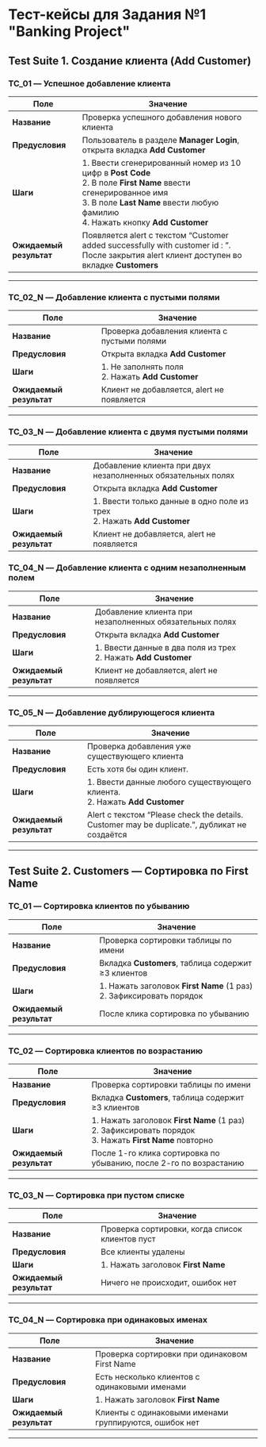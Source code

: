 # Тест-кейсы для Задания №1 "Banking Project"

## Test Suite 1. Создание клиента (Add Customer)

### TC_01 — Успешное добавление клиента
| Поле | Значение |
|------|-----------|
| **Название** | Проверка успешного добавления нового клиента |
| **Предусловия** | Пользователь в разделе **Manager Login**, открыта вкладка **Add Customer** |
| **Шаги** | 1. Ввести сгенерированный номер из 10 цифр в **Post Code**<br>2. В поле **First Name** ввести сгенерированное имя<br>3. В поле  **Last Name** ввести любую фамилию <br>4. Нажать кнопку **Add Customer** |
| **Ожидаемый результат** | Появляется alert с текстом “Customer added successfully with customer id : <ID>”. После закрытия alert клиент доступен во вкладке **Customers** |

---

### TC_02_N — Добавление клиента с пустыми полями
| Поле | Значение |
|------|-----------|
| **Название** | Проверка добавления клиента с пустыми полями |
| **Предусловия** | Открыта вкладка **Add Customer** |
| **Шаги** | 1. Не заполнять поля<br>2. Нажать **Add Customer** |
| **Ожидаемый результат** | Клиент не добавляется, alert не появляется |

---

### TC_03_N — Добавление клиента с двумя пустыми полями
| Поле | Значение |
|------|-----------|
| **Название** | Добавление клиента при двух незаполненных обязательных полях |
| **Предусловия** | Открыта вкладка **Add Customer** |
| **Шаги** | 1. Ввести только данные в одно поле из трех<br>2. Нажать **Add Customer** |
| **Ожидаемый результат** | Клиент не добавляется, alert не появляется |

### TC_04_N — Добавление клиента с одним незаполненным полем
| Поле | Значение |
|------|-----------|
| **Название** | Добавление клиента при незаполненных обязательных полях |
| **Предусловия** | Открыта вкладка **Add Customer** |
| **Шаги** | 1. Ввести данные в два поля из трех <br>2. Нажать **Add Customer** |
| **Ожидаемый результат** | Клиент не добавляется, alert не появляется |

---

### TC_05_N — Добавление дублирующегося клиента
| Поле | Значение |
|------|-----------|
| **Название** | Проверка добавления уже существующего клиента |
| **Предусловия** | Есть хотя бы один клиент. |
| **Шаги** | 1. Ввести данные любого существующего клиента.<br>2. Нажать **Add Customer** |
| **Ожидаемый результат** | Alert с текстом “Please check the details. Customer may be duplicate.”, дубликат не создаётся |

---
## Test Suite 2. Customers — Сортировка по First Name

### TC_01 — Сортировка клиентов по убыванию
| Поле | Значение |
|------|-----------|
| **Название** | Проверка сортировки таблицы по имени |
| **Предусловия** | Вкладка **Customers**, таблица содержит ≥3 клиентов |
| **Шаги** | 1. Нажать заголовок **First Name** (1 раз)<br>2. Зафиксировать порядок
| **Ожидаемый результат** | После клика сортировка по убыванию

---

### TC_02 — Сортировка клиентов по возрастанию
| Поле | Значение |
|------|-----------|
| **Название** | Проверка сортировки таблицы по имени |
| **Предусловия** | Вкладка **Customers**, таблица содержит ≥3 клиентов |
| **Шаги** | 1. Нажать заголовок **First Name** (1 раз)<br>2. Зафиксировать порядок<br>3. Нажать **First Name** повторно |
| **Ожидаемый результат** | После 1-го клика сортировка по убыванию, после 2-го по возрастанию |

---

### TC_03_N — Сортировка при пустом списке
| Поле | Значение |
|------|-----------|
| **Название** | Проверка сортировки, когда список клиентов пуст |
| **Предусловия** | Все клиенты удалены |
| **Шаги** | 1. Нажать заголовок **First Name** |
| **Ожидаемый результат** | Ничего не происходит, ошибок нет |

---

### TC_04_N — Сортировка при одинаковых именах
| Поле | Значение |
|------|-----------|
| **Название** | Проверка сортировки при одинаковом First Name |
| **Предусловия** | Есть несколько клиентов с одинаковыми именами |
| **Шаги** | 1. Нажать заголовок **First Name** |
| **Ожидаемый результат** | Клиенты с одинаковыми именами группируются, ошибок нет |

---